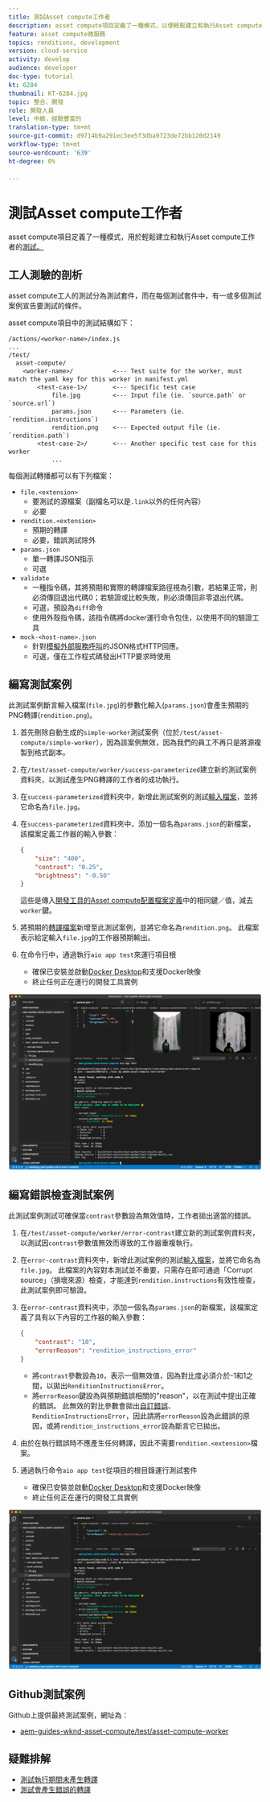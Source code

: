 ```yaml
---
title: 測試Asset compute工作者
description: asset compute項目定義了一種模式，以便輕鬆建立和執行Asset compute工作者的測試。
feature: asset compute微服務
topics: renditions, development
version: cloud-service
activity: develop
audience: developer
doc-type: tutorial
kt: 6284
thumbnail: KT-6284.jpg
topic: 整合、開發
role: 開發人員
level: 中級，經驗豐富的
translation-type: tm+mt
source-git-commit: d9714b9a291ec3ee5f3dba9723de72bb120d2149
workflow-type: tm+mt
source-wordcount: '639'
ht-degree: 0%

---
```



# 測試Asset compute工作者

asset compute項目定義了一種模式，用於輕鬆建立和執行Asset compute工作者的[測試。](https://docs.adobe.com/content/help/en/asset-compute/using/extend/test-custom-application.html)

## 工人測驗的剖析

asset compute工人的測試分為測試套件，而在每個測試套件中，有一或多個測試案例宣告要測試的條件。

asset compute項目中的測試結構如下：

```
/actions/<worker-name>/index.js
...
/test/
  asset-compute/
    <worker-name>/           <--- Test suite for the worker, must match the yaml key for this worker in manifest.yml
        <test-case-1>/       <--- Specific test case 
            file.jpg         <--- Input file (ie. `source.path` or `source.url`)
            params.json      <--- Parameters (ie. `rendition.instructions`)
            rendition.png    <--- Expected output file (ie. `rendition.path`)
        <test-case-2>/       <--- Another specific test case for this worker
            ...
```

每個測試轉播都可以有下列檔案：

+ `file.<extension>`
   + 要測試的源檔案（副檔名可以是`.link`以外的任何內容）
   + 必要
+ `rendition.<extension>`
   + 預期的轉譯
   + 必要，錯誤測試除外
+ `params.json`
   + 單一轉譯JSON指示
   + 可選
+ `validate`
   + 一種指令碼，其將預期和實際的轉譯檔案路徑視為引數，若結果正常，則必須傳回退出代碼0；若驗證或比較失敗，則必須傳回非零退出代碼。
   + 可選，預設為`diff`命令
   + 使用外殼指令碼，該指令碼將docker運行命令包住，以使用不同的驗證工具
+ `mock-<host-name>.json`
   + 針對[模擬外部服務呼叫](https://www.mock-server.com/mock_server/creating_expectations.html)的JSON格式HTTP回應。
   + 可選，僅在工作程式碼發出HTTP要求時使用

## 編寫測試案例

此測試案例斷言輸入檔案(`file.jpg`)的參數化輸入(`params.json`)會產生預期的PNG轉譯(`rendition.png`)。

1. 首先刪除自動生成的`simple-worker`測試案例（位於`/test/asset-compute/simple-worker`），因為該案例無效，因為我們的員工不再只是將源複製到格式副本。
1. 在`/test/asset-compute/worker/success-parameterized`建立新的測試案例資料夾，以測試產生PNG轉譯的工作者的成功執行。
1. 在`success-parameterized`資料夾中，新增此測試案例的測試[輸入檔案](./assets/test/success-parameterized/file.jpg)，並將它命名為`file.jpg`。
1. 在`success-parameterized`資料夾中，添加一個名為`params.json`的新檔案，該檔案定義工作器的輸入參數：

   ```json
   { 
       "size": "400",
       "contrast": "0.25",
       "brightness": "-0.50"
   }
   ```
   這些是傳入[開發工具的Asset compute配置檔案定義](../develop/development-tool.md)中的相同鍵／值，減去`worker`鍵。
1. 將預期的[轉譯檔案](./assets/test/success-parameterized/rendition.png)新增至此測試案例，並將它命名為`rendition.png`。 此檔案表示給定輸入`file.jpg`的工作器預期輸出。
1. 在命令行中，通過執行`aio app test`來運行項目根
   + 確保已安裝並啟動[Docker Desktop](../set-up/development-environment.md#docker)和支援Docker映像
   + 終止任何正在運行的開發工具實例

![測試——成功  ](./assets/test/success-parameterized/result.png)

## 編寫錯誤檢查測試案例

此測試案例測試可確保當`contrast`參數設為無效值時，工作者拋出適當的錯誤。

1. 在`/test/asset-compute/worker/error-contrast`建立新的測試案例資料夾，以測試因`contrast`參數值無效而導致的工作器重複執行。
1. 在`error-contrast`資料夾中，新增此測試案例的測試[輸入檔案](./assets/test/error-contrast/file.jpg)，並將它命名為`file.jpg`。 此檔案的內容對本測試並不重要，只需存在即可通過「Corrupt source」（損壞來源）檢查，才能達到`rendition.instructions`有效性檢查，此測試案例即可驗證。
1. 在`error-contrast`資料夾中，添加一個名為`params.json`的新檔案，該檔案定義了具有以下內容的工作器的輸入參數：

   ```json
   {
       "contrast": "10",
       "errorReason": "rendition_instructions_error"
   }
   ```

   + 將`contrast`參數設為`10`，表示一個無效值，因為對比度必須介於-1和1之間，以拋出`RenditionInstructionsError`。
   + 將`errorReason`鍵設為與預期錯誤相關的&quot;reason&quot;，以在測試中提出正確的錯誤。 此無效的對比參數會拋出[自訂錯誤](../develop/worker.md#errors)、`RenditionInstructionsError`，因此請將`errorReason`設為此錯誤的原因，或將`rendition_instructions_error`設為斷言它已拋出。

1. 由於在執行錯誤時不應產生任何轉譯，因此不需要`rendition.<extension>`檔案。
1. 通過執行命令`aio app test`從項目的根目錄運行測試套件
   + 確保已安裝並啟動[Docker Desktop](../set-up/development-environment.md#docker)和支援Docker映像
   + 終止任何正在運行的開發工具實例

![測試——錯誤對比](./assets/test/error-contrast/result.png)

## Github測試案例

Github上提供最終測試案例，網址為：

+ [aem-guides-wknd-asset-compute/test/asset-compute-worker](https://github.com/adobe/aem-guides-wknd-asset-compute/tree/master/test/asset-compute/worker)

## 疑難排解

+ [測試執行期間未產生轉譯](../troubleshooting.md#test-no-rendition-generated)
+ [測試會產生錯誤的轉譯](../troubleshooting.md#tests-generates-incorrect-rendition)
